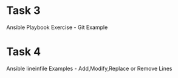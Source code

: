 # Task 3
Ansible Playbook Exercise - Git Example

# Task 4
Ansible lineinfile Examples - Add,Modify,Replace or Remove Lines
